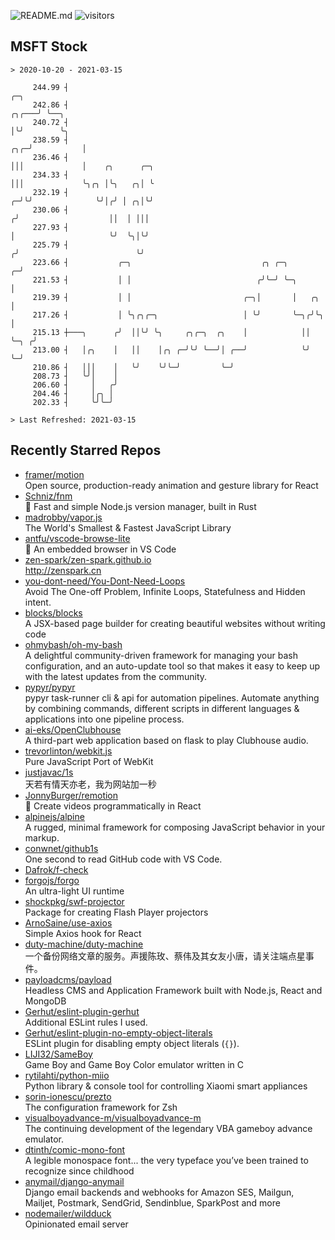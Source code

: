 ![README.md](https://github.com/Gerhut/Gerhut/workflows/README.md/badge.svg)
![visitors](https://visitors.vercel.app/Gerhut/Gerhut?token=8cf69d1f6813d272ef062726b6070c9be4ff72038cfe5a7ded7384a8da65d866)

## MSFT Stock

```
> 2020-10-20 - 2021-03-15

     244.99 ┤                                                                             ╭─╮                    
     242.86 ┤                                                                       ╭╮╭───╯ ╰──╮                 
     240.72 ┤                                                                       │╰╯        ╰╮                
     238.59 ┤                                                                   ╭╮╭─╯           │                
     236.46 ┤                                                                   │││             │    ╭╮      ╭─╮ 
     234.33 ┤                                                                   │││             ╰╮╭╮ │╰╮   ╭╮│ ╰ 
     232.19 ┤                                                                 ╭─╯╰╯              ╰╯│╭╯ │ ╭╮│╰╯   
     230.06 ┤                                                                ╭╯                    ││  │ │││     
     227.93 ┤                                                                │                     ╰╯  ╰╮│╰╯     
     225.79 ┤                                                               ╭╯                          ╰╯       
     223.66 ┤           ╭─╮                             ╭╮ ╭─╮            ╭─╯                                    
     221.53 ┤           │ │                            ╭╯╰─╯ ╰─╮          │                                      
     219.39 ┤           │ │                         ╭─╮│       │   ╭╮     │                                      
     217.26 ┤           │ ╰╮╭╮╭─╮                   │ ╰╯       ╰─╮╭╯╰╮    │                                      
     215.13 ┼───╮      ╭╯  ││╰╯ ╰╮     ╭╮╭─╮  ╭╮    │            ││  ╰─╮ ╭╯                                      
     213.00 ┤   │╭╮    │   ││    │╭╮ ╭─╯╰╯ ╰──╯│ ╭──╯            ╰╯    ╰─╯                                       
     210.86 ┤   │││    │   ╰╯    ╰╯╰─╯         ╰─╯                                                               
     208.73 ┤   ╰╯│    │                                                                                         
     206.60 ┤     │   ╭╯                                                                                         
     204.46 ┤     │╭╮ │                                                                                          
     202.33 ┤     ╰╯╰─╯                                                                                          

> Last Refreshed: 2021-03-15
```

## Recently Starred Repos

- [framer/motion](https://github.com/framer/motion)  
  Open source, production-ready animation and gesture library for React
- [Schniz/fnm](https://github.com/Schniz/fnm)  
  🚀 Fast and simple Node.js version manager, built in Rust
- [madrobby/vapor.js](https://github.com/madrobby/vapor.js)  
  The World's Smallest & Fastest JavaScript Library
- [antfu/vscode-browse-lite](https://github.com/antfu/vscode-browse-lite)  
  🚀 An embedded browser in VS Code
- [zen-spark/zen-spark.github.io](https://github.com/zen-spark/zen-spark.github.io)  
  http://zenspark.cn
- [you-dont-need/You-Dont-Need-Loops](https://github.com/you-dont-need/You-Dont-Need-Loops)  
  Avoid The One-off Problem, Infinite Loops, Statefulness and Hidden intent.
- [blocks/blocks](https://github.com/blocks/blocks)  
  A JSX-based page builder for creating beautiful websites without writing code
- [ohmybash/oh-my-bash](https://github.com/ohmybash/oh-my-bash)  
  A delightful community-driven framework for managing your bash configuration, and an auto-update tool so that makes it easy to keep up with the latest updates from the community.
- [pypyr/pypyr](https://github.com/pypyr/pypyr)  
  pypyr task-runner cli & api for automation pipelines. Automate anything by combining commands, different scripts in different languages & applications into one pipeline process.
- [ai-eks/OpenClubhouse](https://github.com/ai-eks/OpenClubhouse)  
  A third-part web application based on flask to play Clubhouse audio.
- [trevorlinton/webkit.js](https://github.com/trevorlinton/webkit.js)  
  Pure JavaScript Port of WebKit
- [justjavac/1s](https://github.com/justjavac/1s)  
  天若有情天亦老，我为网站加一秒
- [JonnyBurger/remotion](https://github.com/JonnyBurger/remotion)  
  🎥      Create videos programmatically in React
- [alpinejs/alpine](https://github.com/alpinejs/alpine)  
  A rugged, minimal framework for composing JavaScript behavior in your markup.
- [conwnet/github1s](https://github.com/conwnet/github1s)  
  One second to read GitHub code with VS Code.
- [Dafrok/f-check](https://github.com/Dafrok/f-check)  
- [forgojs/forgo](https://github.com/forgojs/forgo)  
  An ultra-light UI runtime
- [shockpkg/swf-projector](https://github.com/shockpkg/swf-projector)  
  Package for creating Flash Player projectors
- [ArnoSaine/use-axios](https://github.com/ArnoSaine/use-axios)  
  Simple Axios hook for React
- [duty-machine/duty-machine](https://github.com/duty-machine/duty-machine)  
  一个备份网络文章的服务。声援陈玫、蔡伟及其女友小唐，请关注端点星事件。
- [payloadcms/payload](https://github.com/payloadcms/payload)  
  Headless CMS and Application Framework built with Node.js, React and MongoDB
- [Gerhut/eslint-plugin-gerhut](https://github.com/Gerhut/eslint-plugin-gerhut)  
  Additional ESLint rules I used.
- [Gerhut/eslint-plugin-no-empty-object-literals](https://github.com/Gerhut/eslint-plugin-no-empty-object-literals)  
  ESLint plugin for disabling empty object literals (`{}`).
- [LIJI32/SameBoy](https://github.com/LIJI32/SameBoy)  
  Game Boy and Game Boy Color emulator written in C
- [rytilahti/python-miio](https://github.com/rytilahti/python-miio)  
  Python library & console tool for controlling Xiaomi smart appliances
- [sorin-ionescu/prezto](https://github.com/sorin-ionescu/prezto)  
  The configuration framework for Zsh
- [visualboyadvance-m/visualboyadvance-m](https://github.com/visualboyadvance-m/visualboyadvance-m)  
  The continuing development of the legendary VBA gameboy advance emulator.
- [dtinth/comic-mono-font](https://github.com/dtinth/comic-mono-font)  
  A legible monospace font... the very typeface you’ve been trained to recognize since childhood
- [anymail/django-anymail](https://github.com/anymail/django-anymail)  
  Django email backends and webhooks for Amazon SES, Mailgun, Mailjet, Postmark, SendGrid, Sendinblue, SparkPost and more
- [nodemailer/wildduck](https://github.com/nodemailer/wildduck)  
  Opinionated email server
